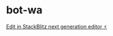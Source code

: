 # bot-wa

[Edit in StackBlitz next generation editor ⚡️](https://stackblitz.com/~/github.com/PEWIL-TS/bot-wa)
